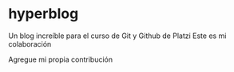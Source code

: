 # hyperblog
Un blog increíble para el curso de Git y Github de Platzi
Este es mi colaboración

Agregue mi propia contribución 

